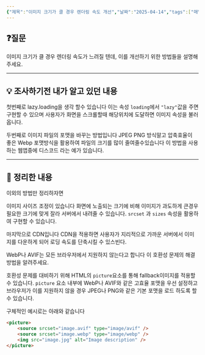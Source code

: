 ```yaml
---
{"제목":"이미지 크기가 클 경우 렌더링 속도 개선","날짜":"2025-04-14","tags":["매일메일","Frontend"],"dg-publish":true,"permalink":"/매일메일/25년4월/이미지 크기가 클 경우 렌더링 속도 개선/","dgPassFrontmatter":true}
---
```


## ❓질문

이미지 크기가 클 경우 렌더링 속도가 느려질 텐데, 이를 개선하기 위한 방법들을 설명해주세요.

---
## 💡 조사하기전 내가 알고 있던 내용

첫번째로 lazy.loading을 생각 할수 있습니다 이는 속성 `loading`에서 `"lazy"`값을 주면 구현할 수 있으며 사용자가 화면을 스크롤할때 해당위치에 도달하면 이미지 속성을 불러옵니다.

두번째로 이미지 파일의 포맷을 바꾸는 방법입니다 JPEG PNG 방식말고 압축효율이 좋은 Webp 포맷방식을 활용하여 파일의 크기를 많이 줄여줄수있습니다 이 방법을 사용하는 웹앱중에 디스코드 라는 예가 있습니다.

---
## 🏫 정리한 내용

이외의 방법만 정리하자면

이미지 사이즈 조정이 있습니다 화면에 노출되는 크기에 비해 이미지가 과도하게 큰경우 필요한 크기에 맞게 잘라 서버에서 내려줄 수 있습니다. `srcset` 과 `sizes` 속성을 활용하여 구현할 수 있습니다.

마지막으로 CDN입니다 CDN을 적용하면 사용자가 지리적으로 가까운 서버에서 이미지를 다운하게 되어 로딩 속도를 단축시킬 수 있스빈다.

WebP나 AVIF는 모든 브라우저에서 지원하지 않는다고 합니다 이 호환성 문제의 해결방법을 알려주세요.

호환성 문제를 대비하기 위해 HTML의 `picture`요소를 통해 fallback이미지를 적용할 수 있습니다. `picture` 요소 내부에 WebP나 AVIF와 같은 고효율 포맷을 우선 설정하고 브라우저가 이를 지원하지 않을 경우 JPEG나 PNG와 같은 기본 포맷을 로드 하도록 할 수 있습니다.

구체적인 예시로는 아래와 같습니다

```html
<picture>
	<source srcset="image.avif" type="image/avif" />
	<source srcset="image.webp" type="image/webp" />
	<img src="image.jpg" alt="Image description" />
</picture>
```

